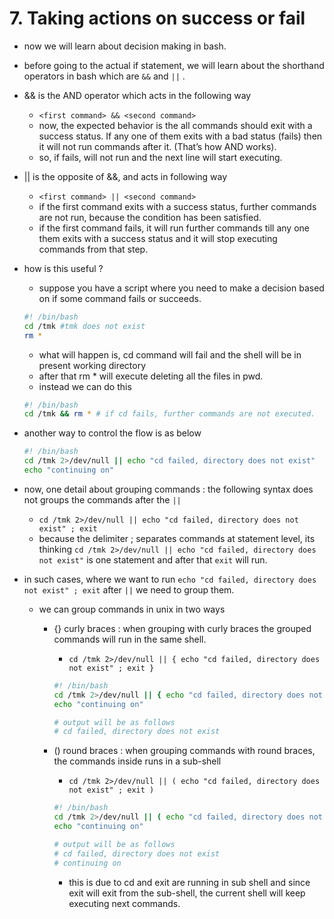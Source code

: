 # 7. Taking actions on success or fail

- now we will learn about decision making in bash.
- before going to the actual if statement, we will learn about the shorthand operators in bash which are `&&` and `||` .
- && is the AND operator which acts in the following way
    - `<first command> && <second command>`
    - now, the expected behavior is the all commands should exit with a success status. If any one of them exits with a bad status (fails) then it will not run commands after it. (That’s how AND works).
    - so, if <first command> fails, <second command> will not run and the next line will start executing.
- || is the opposite of &&, and acts in following way
    - `<first command> || <second command>`
    - if the first command exits with a success status, further commands are not run, because the condition has been satisfied.
    - if the first command fails, it will run further commands till any one them exits with a success status and it will stop executing commands from that step.
- how is this useful ?
    - suppose you have a script where you need to make a decision based on if some command fails or succeeds.
    
    ```bash
    #! /bin/bash
    cd /tmk #tmk does not exist
    rm *
    ```
    
    - what will happen is, cd command will fail and the shell will be in present working directory
    - after that rm * will execute deleting all the files in pwd.
    - instead we can do this
    
    ```bash
    #! /bin/bash
    cd /tmk && rm * # if cd fails, further commands are not executed.
    ```
    
- another way to control the flow is as below
    
    ```bash
    #! /bin/bash
    cd /tmk 2>/dev/null || echo "cd failed, directory does not exist"
    echo "continuing on"
    ```
    

- now, one detail about grouping commands : the following syntax does not groups the commands after the `||`
    - `cd /tmk 2>/dev/null || echo "cd failed, directory does not exist" ; exit`
    - because the delimiter ; separates commands at statement level, its thinking `cd /tmk 2>/dev/null || echo "cd failed, directory does not exist"` is one statement and after that `exit` will run.
- in such cases, where we want to run `echo "cd failed, directory does not exist" ; exit` after `||` we need to group them.
    - we can group commands in unix in two ways
        - {} curly braces : when grouping with curly braces the grouped commands will run in the same shell.
            - `cd /tmk 2>/dev/null || { echo "cd failed, directory does not exist" ; exit }`
            
            ```bash
            #! /bin/bash
            cd /tmk 2>/dev/null || { echo "cd failed, directory does not exist" ; exit }
            echo "continuing on"
            
            # output will be as follows
            # cd failed, directory does not exist
            ```
            
        - () round braces : when grouping commands with round braces, the commands inside runs in a sub-shell
            - `cd /tmk 2>/dev/null || ( echo "cd failed, directory does not exist" ; exit )`
            
            ```bash
            #! /bin/bash
            cd /tmk 2>/dev/null || ( echo "cd failed, directory does not exist" ; exit )
            echo "continuing on"
            
            # output will be as follows
            # cd failed, directory does not exist
            # continuing on
            ```
            
            - this is due to cd and exit are running in sub shell and since exit will exit from the sub-shell, the current shell will keep executing next commands.